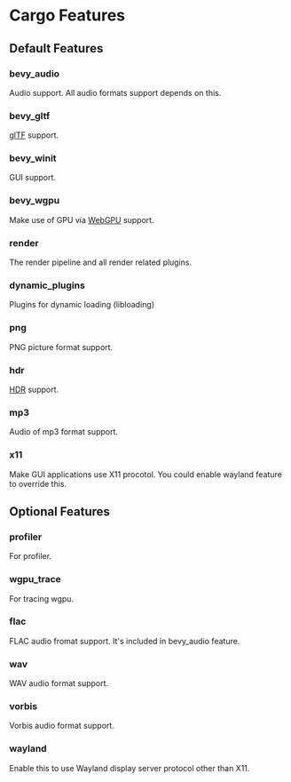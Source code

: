 # Cargo Features

## Default Features

### bevy_audio

Audio support. All audio formats support depends on this.

### bevy_gltf

[glTF](https://www.khronos.org/gltf/) support.

### bevy_winit

GUI support.

### bevy_wgpu

Make use of GPU via [WebGPU](https://gpuweb.github.io/gpuweb/) support.

### render

The render pipeline and all render related plugins.

### dynamic_plugins

Plugins for dynamic loading (libloading)

### png

PNG picture format support.

### hdr

[HDR](https://en.wikipedia.org/wiki/High_dynamic_range) support.

### mp3

Audio of mp3 format support.

### x11

Make GUI applications use X11 procotol. You could enable wayland feature to override this.

## Optional Features

### profiler

For profiler.

### wgpu_trace

For tracing wgpu.

### flac

FLAC audio fromat support. It's included in bevy_audio feature.

### wav

WAV audio format support.

### vorbis

Vorbis audio format support.

### wayland

Enable this to use Wayland display server protocol other than X11.

